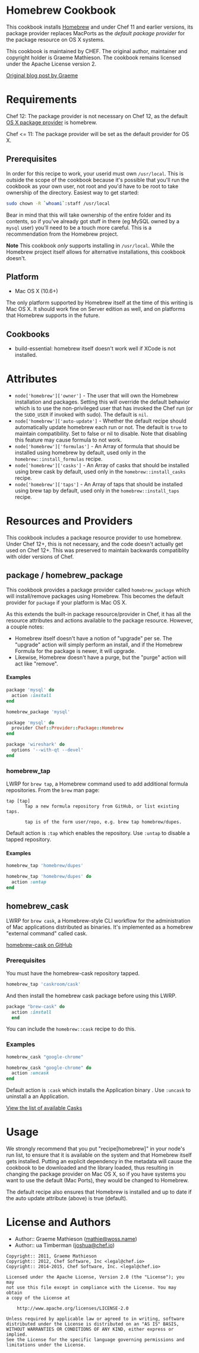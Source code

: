 # Homebrew Cookbook

This cookbook installs [Homebrew](http://mxcl.github.com/homebrew/) and under Chef 11 and earlier versions, its package provider replaces MacPorts as the *default package provider* for the package resource on OS X systems.

This cookbook is maintained by CHEF. The original author, maintainer and copyright holder is Graeme Mathieson. The cookbook remains licensed under the Apache License version 2.

[Original blog post by Graeme](http://woss.name/2011/01/23/converging-your-home-directory-with-chef/)

# Requirements

Chef 12: The package provider is not necessary on Chef 12, as the default [OS X package provider](https://github.com/chef/chef-rfc/blob/master/rfc016-homebrew-osx-package-provider.md) is homebrew.

Chef <= 11: The package provider will be set as the default provider for OS X.

## Prerequisites

In order for this recipe to work, your userid must own `/usr/local`. This is outside the scope of the cookbook because it's possible that you'll run the cookbook as your own user, not root and you'd have to be root to take ownership of the directory. Easiest way to get started:

```bash
sudo chown -R `whoami`:staff /usr/local
```

Bear in mind that this will take ownership of the entire folder and its contents, so if you've already got stuff in there (eg MySQL owned by a `mysql` user) you'll need to be a touch more careful. This is a recommendation from the Homebrew project.

**Note** This cookbook *only* supports installing in `/usr/local`. While the Homebrew project itself allows for alternative installations, this cookbook doesn't.

## Platform

- Mac OS X (10.6+)

The only platform supported by Homebrew itself at the time of this writing is Mac OS X. It should work fine on Server edition as well, and on platforms that Homebrew supports in the future.

## Cookbooks

- build-essential: homebrew itself doesn't work well if XCode is not installed.

# Attributes

- `node['homebrew']['owner']` - The user that will own the Homebrew installation and packages. Setting this will override the default behavior which is to use the non-privileged user that has invoked the Chef run (or the `SUDO_USER` if invoked with sudo). The default is `nil`.
- `node['homebrew']['auto-update']` - Whether the default recipe should automatically update homebrew each run or not. The default is `true` to maintain compatibility. Set to false or nil to disable. Note that disabling this feature may cause formula to not work.
- `node['homebrew']['formulas']` - An Array of formula that should be installed using homebrew by default, used only in the `homebrew::install_formulas` recipe.
- `node['homebrew']['casks']` - An Array of casks that should be installed using brew cask by default, used only in the `homebrew::install_casks` recipe.
- `node['homebrew']['taps']` - An Array of taps that should be installed using brew tap by default, used only in the `homebrew::install_taps` recipe.

# Resources and Providers

This cookbook includes a package resource provider to use homebrew. Under Chef 12+, this is not necessary, and the code doesn't actually get used on Chef 12+. This was preserved to maintain backwards compatiblity with older versions of Chef.

## package / homebrew\_package

This cookbook provides a package provider called `homebrew_package` which will install/remove packages using Homebrew. This becomes the default provider for `package` if your platform is Mac OS X.

As this extends the built-in package resource/provider in Chef, it has all the resource attributes and actions available to the package resource. However, a couple notes:

- Homebrew itself doesn't have a notion of "upgrade" per se. The "upgrade" action will simply perform an install, and if the Homebrew Formula for the package is newer, it will upgrade.
- Likewise, Homebrew doesn't have a purge, but the "purge" action will act like "remove".

#### Examples

```ruby
package 'mysql' do
  action :install
end

homebrew_package 'mysql'

package 'mysql' do
  provider Chef::Provider::Package::Homebrew
end

package 'wireshark' do
  options '--with-qt --devel'
end
```

### homebrew\_tap

LWRP for `brew tap`, a Homebrew command used to add additional formula repositories. From the `brew` man page:

```text
tap [tap]
       Tap a new formula repository from GitHub, or list existing taps.

       tap is of the form user/repo, e.g. brew tap homebrew/dupes.
```

Default action is `:tap` which enables the repository. Use `:untap` to disable a tapped repository.

#### Examples

```ruby
homebrew_tap 'homebrew/dupes'

homebrew_tap 'homebrew/dupes' do
  action :untap
end
```

## homebrew\_cask

LWRP for `brew cask`, a Homebrew-style CLI workflow for the administration
of Mac applications distributed as binaries. It's implemented as a homebrew
"external command" called cask.

[homebrew-cask on GitHub](https://github.com/caskroom/homebrew-cask)

### Prerequisites

You must have the homebrew-cask repository tapped.

```ruby
homebrew_tap 'caskroom/cask'
```

And then install the homebrew cask package before using this LWRP.

```ruby
package "brew-cask" do
  action :install
  end
```

You can include the `homebrew::cask` recipe to do this.

### Examples

```ruby
homebrew_cask "google-chrome"

homebrew_cask "google-chrome" do
  action :uncask
end
```

Default action is `:cask` which installs the Application binary . Use `:uncask` to
uninstall a an Application.

[View the list of available Casks](https://github.com/caskroom/homebrew-cask/tree/master/Casks)

# Usage

We strongly recommend that you put "recipe[homebrew]" in your node's run list, to ensure that it is available on the system and that Homebrew itself gets installed. Putting an explicit dependency in the metadata will cause the cookbook to be downloaded and the library loaded, thus resulting in changing the package provider on Mac OS X, so if you have systems you want to use the default (Mac Ports), they would be changed to Homebrew.

The default recipe also ensures that Homebrew is installed and up to date if the auto update attribute (above) is true (default).

# License and Authors

- Author:: Graeme Mathieson (<mathie@woss.name>)
- Author::     ua Timberman (<joshua@chef.io>)

```text
Copyright:: 2011, Graeme Mathieson
Copyright:: 2012, Chef Software, Inc <legal@chef.io>
Copyright:: 2014-2015, Chef Software, Inc. <legal@chef.io>

Licensed under the Apache License, Version 2.0 (the "License"); you may
not use this file except in compliance with the License. You may obtain
a copy of the License at

    http://www.apache.org/licenses/LICENSE-2.0

Unless required by applicable law or agreed to in writing, software
distributed under the License is distributed on an "AS IS" BASIS,
WITHOUT WARRANTIES OR CONDITIONS OF ANY KIND, either express or implied.
See the License for the specific language governing permissions and
limitations under the License.
```
